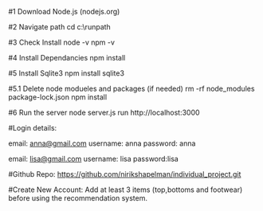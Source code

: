#1 Download Node.js
(nodejs.org)

#2 Navigate path
cd c:\runpath

#3 Check Install
node -v
npm -v

#4 Install Dependancies
npm install

#5 Install Sqlite3
npm install sqlite3

#5.1 Delete node modueles and packages (if needed)
rm -rf node_modules package-lock.json
npm install

#6 Run the server
node server.js
run http://localhost:3000

#Login details:

email: anna@gmail.com
username: anna
password: anna

email: lisa@gmail.com
username: lisa
password:lisa

#Github Repo:
https://github.com/nirikshapelman/individual_project.git

#Create New Account:
Add at least 3 items (top,bottoms and footwear) before using the recommendation system.
